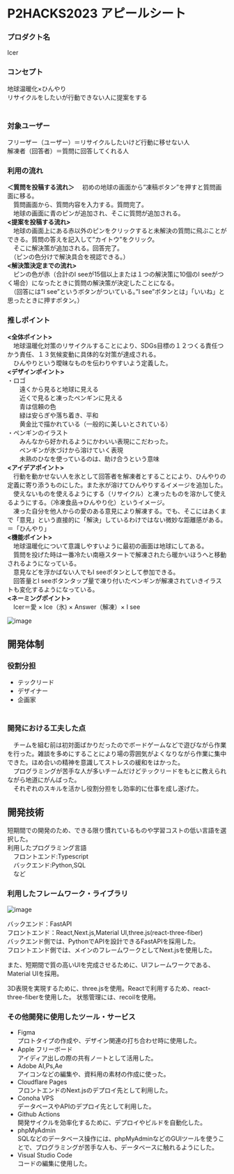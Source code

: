 # P2HACKS2023 アピールシート   
### プロダクト名  
Icer  

### コンセプト  
地球温暖化×ひんやり  
リサイクルをしたいが行動できない人に提案をする  
　　
### 対象ユーザー  
フリーザー（ユーザー）＝リサイクルしたいけど行動に移せない人  
解凍者（回答者）＝質問に回答してくれる人  

### 利用の流れ
**＜質問を投稿する流れ＞**
　初めの地球の画面から”凍稿ボタン”を押すと質問画面に移る。  
　質問画面から、質問内容を入力する。質問完了。  
　地球の画面に青のピンが追加され、そこに質問が追加される。  
**<提案を投稿する流れ>**  
　地球の画面上にある赤以外のピンをクリックすると未解決の質問に飛ぶことができる。質問の答えを記入して”カイトウ”をクリック。  
　そこに解決策が追加される。回答完了。  
　（ピンの色分けで解決具合を視認できる。）  
**<解決策決定までの流れ>**  
　ピンの色が赤（合計のI seeが15個以上または１つの解決策に10個のI seeがつく場合）になったときに質問の解決策が決定したことになる。  
　（回答には”I see”というボタンがついている。”I see”ボタンとは」「いいね」と思ったときに押すボタン。）  

### 推しポイント  
**<全体ポイント>**  
　地球温暖化対策のリサイクルすることにより、SDGs目標の１２つくる責任つかう責任、１３気候変動に具体的な対策が達成される。  
　ひんやりという曖昧なものを伝わりやすいよう定義した。  
**<デザインポイント>**  
・ロゴ  
　　遠くから見ると地球に見える  
　　近くで見ると凍ったペンギンに見える  
　　青は信頼の色  
　　緑は安らぎや落ち着き、平和  
　　黄金比で描かれている（一般的に美しいとされている）  
・ペンギンのイラスト  
　　みんなから好かれるようにかわいい表現にこだわった。  
　　ペンギンが氷づけから溶けていく表現  
　　未熟のひなを使っているのは、助け合うという意味  
**<アイデアポイント>**  
　行動を動かせない人を氷として回答者を解凍者とすることにより、ひんやりの定義に寄り添うものにした。また氷が溶けてひんやりするイメージを追加した。  
　使えないものを使えるようにする（リサイクル）と凍ったものを溶かして使えるようにする。（冷凍食品→ひんやり化）というイメージ。  
　凍った自分を他人からの愛のある意見により解凍する。でも、そこにはあくまで「意見」という直接的に「解決」しているわけではない微妙な距離感がある。＝「ひんやり」  
**<機能ポイント>**  
　地球温暖化について意識しやすいように最初の画面は地球にしてある。  
　質問を投げた時は一番冷たい南極スタートで解凍されたら暖かいほうへと移動されるようになっている。  
　意見などを浮かばない人でもI seeボタンとして参加できる。  
　回答量とI seeボタンタップ量で凍り付いたペンギンが解凍されていきイラストも変化するようになっている。  
**<ネーミングポイント>**  
　Icer＝愛 × Ice（氷) × Answer（解凍）× I see   

![image](https://github.com/p2hacks2023/pre-10/assets/49752462/841da892-0531-4d99-bde4-8454d3e3f93a)  

## 開発体制

### 役割分担
- テックリード  
- デザイナー　  
- 企画家  
　　
### 開発における工夫した点
　チームを組む前は初対面ばかりだったのでボードゲームなどで遊びながら作業を行った。雑談を多めにすることにより場の雰囲気がよくなりながら作業に集中できた。ほめ合いの精神を意識してストレスの緩和をはかった。  
　プログラミングが苦手な人が多いチームだけどテックリードをもとに教えられながら地道にがんばった。  
　それぞれのスキルを活かし役割分担をし効率的に仕事を成し遂げた。  

## 開発技術

短期間での開発のため、できる限り慣れているものや学習コストの低い言語を選択した。  
利用したプログラミング言語  
　フロントエンド:Typescript  
　バックエンド:Python,SQL  
　など  

### 利用したフレームワーク・ライブラリ
![image](https://github.com/p2hacks2023/pre-10/assets/49752462/f5d18533-61c2-47d0-966d-5443b55c5d2b)  

バックエンド：FastAPI  
フロントエンド：React,Next.js,Material UI,three.js(react-three-fiber)  
バックエンド側では、PythonでAPIを設計できるFastAPIを採用した。  
フロントエンド側では、メインのフレームワークとしてNext.jsを使用した。  

また、短期間で質の高いUIを完成させるために、UIフレームワークである、Material UIを採用。  

3D表現を実現するために、three.jsを使用。Reactで利用するため、react-three-fiberを使用した。 状態管理には、recoilを使用。  

### その他開発に使用したツール・サービス  
- Figma  
プロトタイプの作成や、デザイン関連の打ち合わせ時に使用した。  
- Apple フリーボード  
アイディア出しの際の共有ノートとして活用した。  
- Adobe AI,Ps,Ae  
アイコンなどの編集や、資料用の素材の作成に使った。  
- Cloudflare Pages  
フロントエンドのNext.jsのデプロイ先として利用した。  
- Conoha VPS  
データベースやAPIのデプロイ先として利用した。  
- Github Actions  
開発サイクルを効率化するために、デプロイやビルドを自動化した。  
- phpMyAdmin  
SQLなどのデータベース操作には、phpMyAdminなどのGUIツールを使うことで、プログラミングが苦手な人も、データベースに触れるようにした。  
- Visual Studio Code  
コードの編集に使用した。  

